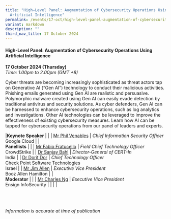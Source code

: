 ```yaml
---
title: "High–Level Panel: Augmentation of Cybersecurity Operations Using
  Artificial Intelligence"
permalink: /events/17-oct/high-level-panel-augmentation-of-cybersecurity-operations-using-ai/
variant: markdown
description: ""
third_nav_title: 17 October 2024
---
```

#### **High-Level Panel: Augmentation of Cybersecurity Operations Using Artificial Intelligence**

**17 October 2024 (Thursday)**  
*Time: 1.00pm to 2.00pm (GMT +8)*

Cyber threats are becoming increasingly sophisticated as threat actors tap on Generative AI (“Gen AI”) technology to conduct their malicious activities. Phishing emails generated using Gen AI are realistic and persuasive. Polymorphic malware created using Gen AI can easily evade detection by traditional antivirus and security solutions. As cyber defenders, Gen AI can be harnessed to enhance cybersecurity operations, such as log analytics and investigations. Other AI technologies can be leveraged to improve the effectiveness of existing cybersecurity measures. Learn how AI can be tapped for cybersecurity operations from our panel of leaders and experts.

|**Keynote Speaker**          |                                                              |
| [Mr Phil Venables](/speakers/mr-phil-venables/)  | *Chief Information Security Officer* <br>Google Cloud      |
|<br>**Panellists**          |                                                              |
| [Mr Fabio Fratucello](/speakers/mr-fabio-fratucello/)  | *Field Chief Technology Officer* <br>CrowdStrike      |
| [Dr Sanjay Bahl](/speakers/dr-sanjay-bahl/)  | *Director-General of CERT-In* <br>India      |
| [Dr Dorit Dor](/speakers/dr-dorit-dor/)  | *Chief Technology Officer* <br>Check Point Software Technologies<br>Israel      |
| [Mr Jim Allen](/speakers/mr-jim-allen/)  | *Executive Vice President* <br>Booz Allen Hamilton      |
|<br> **Moderator**          |                                                           |
| [Mr Charles Ng](/speakers/mr-charles-ng/)  | *Executive Vice President*<br>Ensign InfoSecurity                |
| | |

<br><br><br>
*Information is accurate at time of publication*